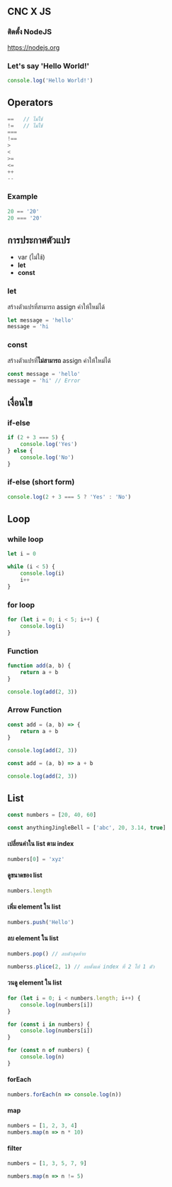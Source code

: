 ## CNC X JS

### ติดตั้ง NodeJS

https://nodejs.org

### Let's say 'Hello World!'

```js
console.log('Hello World!')
```

## Operators

```js
==   // ไม่ใช้
!=   // ไม่ใช้
===
!==
>
<
>=
<=
++
--
```

### Example

```js
20 == '20'
20 === '20'
```

## การประกาศตัวแปร

- var (ไม่ใช้)
- **let**
- **const**

### let

สร้างตัวแปรที่สามารถ assign ค่าให้ใหม่ได้

```js
let message = 'hello'
message = 'hi
```

### const

สร้างตัวแปรที่**ไม่สามารถ** assign ค่าให้ใหม่ได้

```js
const message = 'hello'
message = 'hi' // Error
```

## เงื่อนไข

### if-else

```js
if (2 + 3 === 5) {
    console.log('Yes')
} else {
    console.log('No')
}
```

### if-else (short form)

```js
console.log(2 + 3 === 5 ? 'Yes' : 'No')
```

## Loop

### while loop

```js
let i = 0

while (i < 5) {
    console.log(i)
    i++
}
```

### for loop

```js
for (let i = 0; i < 5; i++) {
    console.log(i)
}
```

### Function

```js
function add(a, b) {
    return a + b
}

console.log(add(2, 3))
```

### Arrow Function

```js
const add = (a, b) => {
    return a + b
}

console.log(add(2, 3))
```

```js
const add = (a, b) => a + b

console.log(add(2, 3))
```

## List

```js
const numbers = [20, 40, 60]
```

```js
const anythingJingleBell = ['abc', 20, 3.14, true]
```

#### เปลี่ยนค่าใน list ตาม index

```js
numbers[0] = 'xyz'
```

#### ดูขนาดของ list

```js
numbers.length
```

#### เพิ่ม element ใน list

```js
numbers.push('Hello')
```

#### ลบ element ใน list

```js
numbers.pop() // ลบตัวสุดท้าย
```

```js
numberss.plice(2, 1) // ลบตั้งแต่ index ที่ 2 ไป 1 ตัว
```

#### วนดู element ใน list

```js
for (let i = 0; i < numbers.length; i++) {
    console.log(numbers[i])
}
```

```js
for (const i in numbers) {
    console.log(numbers[i])
}
```

```js
for (const n of numbers) {
    console.log(n)
}
```

#### forEach

```js
numbers.forEach(n => console.log(n))
```

#### map

```js
numbers = [1, 2, 3, 4]
numbers.map(n => n * 10)
```

#### filter

```js
numbers = [1, 3, 5, 7, 9]

numbers.map(n => n != 5)
```
